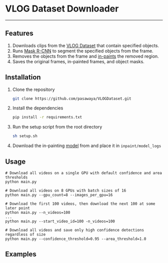 # VLOG Dataset Downloader

-----------------

## Features
1. Downloads clips from the [VLOG Dataset](https://people.eecs.berkeley.edu/~dfouhey/2017/VLOG/) that contain specified objects.
2. Runs [Mask R-CNN](https://github.com/matterport/Mask_RCNN) to segment the specified objects from the frame.
3. Removes the objects from the frame and [in-paints](https://github.com/JiahuiYu/generative_inpainting) the removed region.
3. Saves the original frames, in-painted frames, and object masks.


## Installation
1. Clone the repository
   ```bash
   git clone https://github.com/pasawaya/VLOGDataset.git
   ```

2. Install the dependencies
   ```bash
   pip install -r requirements.txt
   ```
3. Run the setup script from the root directory
    ```bash
    sh setup.sh
    ``` 
4. Download the in-painting [model](https://drive.google.com/drive/folders/1M3AFy7x9DqXaI-fINSynW7FJSXYROfv-) from and place it in ``inpaint/model_logs`` 



## Usage

```
# Download all videos on a single GPU with default confidence and area thresholds
python main.py

# Download all videos on 8 GPUs with batch sizes of 16
python main.py --gpu_count=8 --images_per_gpu=16

# Download the first 100 videos, then download the next 100 at some later point
python main.py --n_videos=100
...
python main.py --start_video_id=100 -n_videos=100

# Download all videos and save only high confidence detections regardless of size
python main.py --confidence_threshold=0.95 --area_threshold=1.0
```

## Examples 